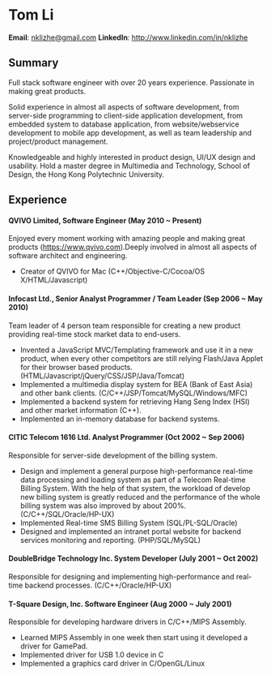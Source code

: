 # Tom Li

__Email__: nklizhe@gmail.com
__LinkedIn__: http://www.linkedin.com/in/nklizhe

## Summary

Full stack software engineer with over 20 years experience. Passionate in making great products. 

Solid experience in almost all aspects of software development, from server-side programming to client-side application development, from embedded system to database application, from website/webservice development to mobile app development, as well as team leadership and project/product management.

Knowledgeable and highly interested in product design, UI/UX design and usability. Hold a master degree in Multimedia and Technology, School of Design, the Hong Kong Polytechnic University.

## Experience

#### QVIVO Limited, Software Engineer (May 2010 ~ Present)

Enjoyed every moment working with amazing people and making great products (https://www.qvivo.com).Deeply involved in almost all aspects of software architect and engineering.

* Creator of QVIVO for Mac (C++/Objective-C/Cocoa/OS X/HTML/Javascript)

#### Infocast Ltd., Senior Analyst Programmer / Team Leader (Sep 2006 ~ May 2010)

Team leader of 4 person team responsible for creating a new product providing real-time stock market data to end-users.

* Invented a JavaScript MVC/Templating framework and use it in a new product, when every other competitors are still relying Flash/Java Applet for their browser based products. (HTML/Javascript/jQuery/CSS/JSP/Java/Tomcat)
* Implemented a multimedia display system for BEA (Bank of East Asia) and other bank clients. (C/C++/JSP/Tomcat/MySQL/Windows/MFC)
* Implemented a backend system for retrieving Hang Seng Index (HSI) and other market information (C++).
* Implemented an in-memory database for backend systems.

#### CITIC Telecom 1616 Ltd. Analyst Programmer (Oct 2002 ~ Sep 2006)

Responsible for server-side development of the billing system.

* Design and implement a general purpose high-performance real-time data processing and loading system as part of a Telecom Real-time Billing System. With the help of that system, the workload of develop new billing system is greatly reduced and the performance of the whole billing system was also improved by about 200%. (C/C++/SQL/Oracle/HP-UX)
* Implemented Real-time SMS Billing System (SQL/PL-SQL/Oracle)
* Designed and implemented an intranet portal website for backend services monitoring and reporting. (PHP/SQL/MySQL)

#### DoubleBridge Technology Inc. System Developer (July 2001 ~ Oct 2002)

Responsible for designing and implementing high-performance and real-time backend processes. (C/C++/Oracle/HP-UX)

#### T-Square Design, Inc. Software Engineer (Aug 2000 ~ July 2001)

Responsible for developing hardware drivers in C/C++/MIPS Assembly.

* Learned MIPS Assembly in one week then start using it developed a driver for GamePad.
* Implemented driver for USB 1.0 device in C
* Implemented a graphics card driver in C/OpenGL/Linux